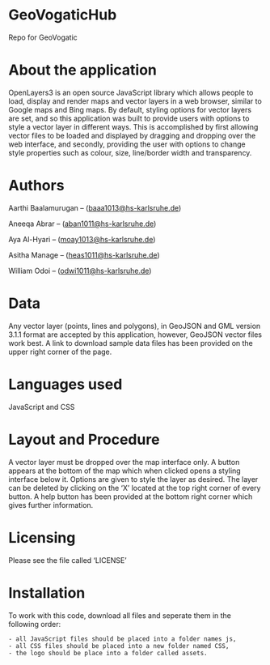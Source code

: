 # GeoVogaticHub
Repo for GeoVogatic


# About the application
OpenLayers3 is an open source JavaScript library which allows people to load, display and render maps and vector layers in a web browser, similar to Google maps and Bing maps. 
By default, styling options for vector layers are set, and so this application was built to provide users with options to style a vector layer in different ways. This is accomplished by first allowing vector files to be loaded and displayed by dragging and dropping over the web interface, and secondly, providing the user with options to change style properties such as colour, size, line/border width and transparency.

# Authors
Aarthi Baalamurugan – (baaa1013@hs-karlsruhe.de)

Aneeqa Abrar – (aban1011@hs-karlsruhe.de)

Aya Al-Hyari – (moay1013@hs-karlsruhe.de)

Asitha Manage – (heas1011@hs-karlsruhe.de)

William Odoi – (odwi1011@hs-karlsruhe.de)

# Data 
Any vector layer (points, lines and polygons), in GeoJSON and GML version 3.1.1 format are accepted by this application, however, GeoJSON vector files work best. 
A link to download sample data files has been provided on the upper right corner of the page.

# Languages used
JavaScript and CSS

# Layout and Procedure
A vector layer must be dropped over the map interface only. 
A button appears at the bottom of the map which when clicked opens a styling interface below it. 
Options are given to style the layer as desired. 
The layer can be deleted by clicking on the ‘X’ located at the top right corner of every button.
A help button has been provided at the bottom right corner which gives further information.

# Licensing
Please see the file called ‘LICENSE’

# Installation
To work with this code, download all files and seperate them in the following order:
	
	- all JavaScript files should be placed into a folder names js,
	- all CSS files should be placed into a new folder named CSS,
	- the logo should be place into a folder called assets.



